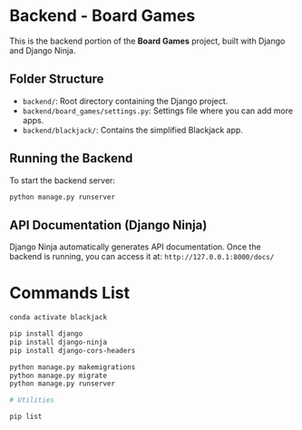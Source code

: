# Backend - Board Games

This is the backend portion of the **Board Games** project, built with Django and Django Ninja.

## Folder Structure

- `backend/`: Root directory containing the Django project.
- `backend/board_games/settings.py`: Settings file where you can add more apps.
- `backend/blackjack/`: Contains the simplified Blackjack app.

## Running the Backend

To start the backend server:

```bash
python manage.py runserver
```

## API Documentation (Django Ninja)

Django Ninja automatically generates API documentation. Once the backend is running, you can access it at: `http://127.0.0.1:8000/docs/`

# Commands List

```bash
conda activate blackjack

pip install django
pip install django-ninja
pip install django-cors-headers

python manage.py makemigrations
python manage.py migrate
python manage.py runserver

# Utilities

pip list
```
